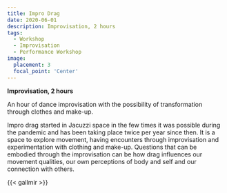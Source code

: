 ```yaml
---
title: Impro Drag
date: 2020-06-01
description: Improvisation, 2 hours
tags:
  - Workshop
  - Improvisation
  - Performance Workshop
image:
  placement: 3
  focal_point: 'Center'
---
```

**Improvisation, 2 hours**

An hour of dance improvisation with the possibility of transformation through clothes and make-up.

Impro drag started in Jacuzzi space in the few times it was possible during the pandemic and has been taking place twice per year since then. It is a space to explore movement, having encounters through improvisation and experimentation with clothing and make-up. Questions that can be embodied through the improvisation can be how drag influences our movement qualities, our own perceptions of body and self and our connection with others.

{{< gallmir >}}

<!--more-->
